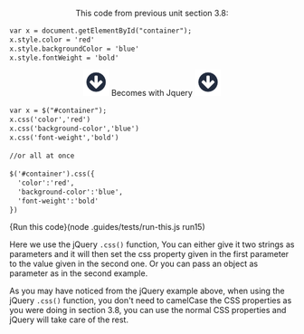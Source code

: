 <p style="text-align:center;">This code from previous unit section 3.8: </p>

```
var x = document.getElementById("container");
x.style.color = 'red'
x.style.backgroundColor = 'blue'
x.style.fontWeight = 'bold'
```
<p style="text-align:center;"> <img src=".guides/img/arrow_down.png" class="arrow_down" /> Becomes with Jquery <img src=".guides/img/arrow_down.png" class="arrow_down" /> </p>

```
var x = $("#container");
x.css('color','red')
x.css('background-color','blue')
x.css('font-weight','bold')

//or all at once

$('#container').css({
  'color':'red',
  'background-color':'blue',
  'font-weight':'bold'
})
```
{Run this code}(node .guides/tests/run-this.js run15)


Here we use the jQuery `.css()` function, You can either give it two strings as parameters and it will then set the css property given in the first parameter to the value given in the second one. Or you can pass an object as parameter as in the second example.

As you may have noticed from the jQuery example above, when using the jQuery `.css()` function, you don't need to camelCase the CSS properties as you were doing in section 3.8, you can use the normal CSS properties and jQuery will take care of the rest.
